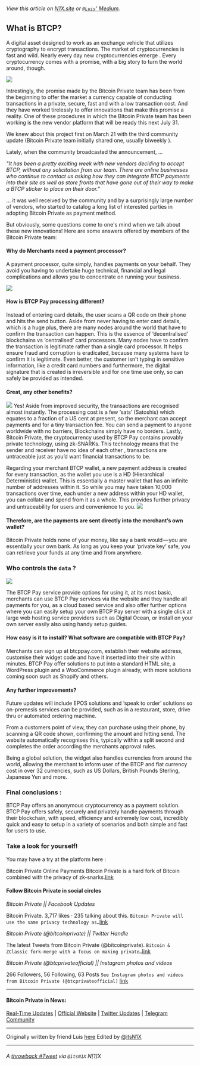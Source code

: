 ###### View this article on [N1X.site](https://n1x.site/7979_fff_btcp/) or [`@Luis`' Medium](https://medium.com/@lfernandezboluda/btcppay-the-bitcoin-private-merchants-platform-ec27ccdbc6df).

## What is BTCP?

A digital asset designed to work as an exchange vehicle that utilizes cryptography to encrypt transactions.
The market of cryptocurrencies is fast and wild. Nearly every day new cryptocurrencies emerge . Every cryptocurrency comes with a promise, with a big story to turn the world around, though. 

![](https://cdn-images-1.medium.com/fit/t/533/160/1*b2yJDmc0Y5hZLE4fQaXciA.jpeg)

Intrestingly, the promise made by the Bitcoin Private team has been from the beginning to offer the market a currency capable of conducting transactions in a private, secure, fast and with a low transaction cost. And they have worked tirelessly to offer innovations that make this promise a reality. One of these procedures in which the Bitcoin Private team has been working is the new vendor platform that will be ready this next July 31.

We knew about this project first on March 21 with the third community update (Bitcoin Private team initially shared one, usually biweekly ).

Lately, when the community broadcasted the announcement, ...

*"It has been a pretty exciting week with new vendors deciding to accept BTCP, without any solicitation from our team. There are online businesses who continue to contact us asking how they can integrate BTCP payments into their site as well as store fronts that have gone out of their way to make a BTCP sticker to place on their door.”*

... it was well received by the community and by a surprisingly large number of vendors, who started to catalog a long list of interested parties in adopting Bitcoin Private as payment method.

But obviously, some questions come to one's mind when we talk about these new innovations! Here are some answers offered by members of the Bitcoin Private team:

#### Why do Merchants need a payment processor?

A payment processor, quite simply, handles payments on your behalf. They avoid you having to undertake huge technical, financial and legal complications and allows you to concentrate on running your business.

![](https://cdn-images-1.medium.com/max/533/0*p22WbQDakGVJbYQE)

#### How is BTCP Pay processing different?

Instead of entering card details, the user scans a QR code on their phone and hits the send button. Aside from never having to enter card details, which is a huge plus, there are many nodes around the world that have to confirm the transaction can happen. This is the essence of ‘decentralised’ blockchains vs ‘centralised’ card processors. Many nodes have to confirm the transaction is legitimate rather than a single card processor. It helps ensure fraud and corruption is eradicated, because many systems have to confirm it is legitimate. Even better, the customer isn’t typing in sensitive information, like a credit card numbers and furthermore, the digital signature that is created is irreversible and for one time use only, so can safely be provided as intended.

#### Great, any other benefits?

![](https://cdn-images-1.medium.com/max/533/1*VyxJD10dUpkcGNJJzJOMaQ.png)
Yes! Aside from improved security, the transactions are recognised almost instantly. The processing cost is a few ‘sats’ (Satoshis) which equates to a fraction of a US cent at present, so the merchant can accept payments and for a tiny transaction fee. You can send a payment to anyone worldwide with no barriers, Blockchains simply have no borders. Lastly, Bitcoin Private, the cryptocurrency used by BTCP Pay contains provably private technology, using zk-SNARKs. This technology means that the sender and receiver have no idea of each other , transactions are untraceable just as you’d want financial transactions to be.

Regarding your merchant BTCP wallet, a new payment address is created for every transaction, as the wallet you use is a HD (Hierarchical Deterministic) wallet. This is essentially a master wallet that has an infinite number of addresses within it. So while you may have taken 10,000 transactions over time, each under a new address within your HD wallet, you can collate and spend from it as a whole. This provides further privacy and untraceability for users and convenience to you.
![](https://cdn-images-1.medium.com/max/533/0*P1f0Ee23n2Ir6j5D.jpg)

#### Therefore, are the payments are sent directly into the merchant’s own wallet?

Bitcoin Private holds none of your money, like say a bank would — you are essentially your own bank. As long as you keep your ‘private key’ safe, you can retrieve your funds at any time and from anywhere.

### Who controls the `data` ?

![](https://cdn-images-1.medium.com/max/533/1*GQYpdNq1vTN9DjxUAMpaMg.png)

The BTCP Pay service provide options for using it, at its most basic, merchants can use BTCP Pay services via the website and they handle all payments for you, as a cloud based service and also offer further options where you can easily setup your own BTCP Pay server with a single click at large web hosting service providers such as Digital Ocean, or install on your own server easily also using handy setup guides.

#### How easy is it to install? What software are compatible with BTCP Pay?

Merchants can sign up at btcppay.com, establish their website address, customise their widget code and have it inserted into their site within minutes. BTCP Pay offer solutions to put into a standard HTML site, a WordPress plugin and a WooCommerce plugin already, with more solutions coming soon such as Shopify and others.

#### Any further improvements?

Future updates will include EPOS solutions and ‘speak to order’ solutions so on-premesis services can be provided, such as in a restaurant, store, drive thru or automated ordering machine.

From a customers point of view, they can purchase using their phone, by scanning a QR code shown, confirming the amount and hitting send. The website automatically recognises this, typically within a split second and completes the order according the merchants approval rules.

Being a global solution, the widget also handles currencies from around the world, allowing the merchant to inform user of the BTCP and fiat currency cost in over 32 currencies, such as US Dollars, British Pounds Sterling, Japanese Yen and more.

### Final conclusions :

BTCP Pay offers an anonymous cryptocurrency as a payment solution.
BTCP Pay offers safely, securely and privately handle payments through their blockchain, with speed, efficiency and extremely low cost, incredibly quick and easy to setup in a variety of scenarios and both simple and fast for users to use.

### Take a look for yourself!

You may have a try at the platform here :

Bitcoin Private Online Payments
Bitcoin Private is a hard fork of Bitcoin combined with the privacy of zk-snarks.[link](https://btcppay.com)


#### Follow Bitcoin Private in social circles

*Bitcoin Private || Facebook Updates*

Bitcoin Private. 3,717 likes · 235 talking about this. 
`Bitcoin Private will use the same privacy technology as…`[link](www.facebook.com/bitcoinprivate)



*Bitcoin Private (@bitcoinprivate) || Twitter Handle*

The latest Tweets from Bitcoin Private (@bitcoinprivate). 
`Bitcoin & ZClassic fork-merge with a focus on making private…`[link](twitter.com/BTCPrivate)



*Bitcoin Private (@btcprivateofficial) || Instagram photos and videos*

266 Followers, 56 Following, 63 Posts
`See Instagram photos and videos from Bitcoin Private (@btcprivateofficial)`
[link](https://www.instagram.com/btcpofficial)


---

#### Bitcoin Private in News: 

[Real-Time Updates](https://t.me/bitcoinprivatenews) | [Official Website](https://btcprivate.org/) | [Twitter Updates](https://twitter.com/bitcoinprivate) | [Telegram Community](t.me/BTCPrivate)


---

Originally written by friend Luis [here](https://medium.com/@lfernandezboluda/btcppay-the-bitcoin-private-merchants-platform-ec27ccdbc6df)
Edited by [@itsN1X](https://itsn1x.github.io/7979_fff_btcp)


---

###### A [throwback #Tweet]() via `@itsN1X` N[1]X
